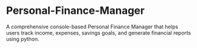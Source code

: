 # Personal-Finance-Manager
A comprehensive console-based Personal Finance Manager that helps users track income, expenses, savings goals, and generate financial reports using python.
